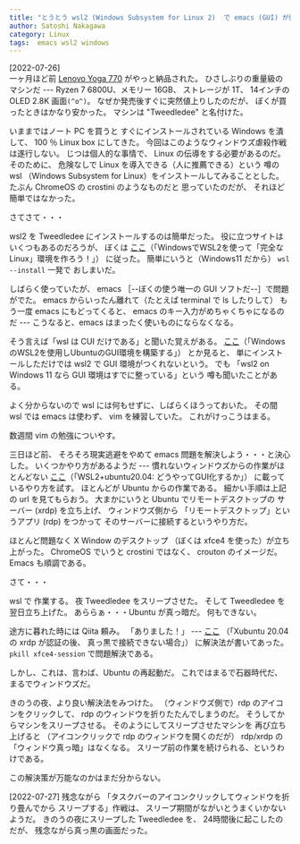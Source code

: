 ```yaml
---
title: "とうとう wsl2 (Windows Subsystem for Linux 2)  で emacs (GUI) が動きました。詳細を記録しておきます"
author: Satoshi Nakagawa
category: Linux
tags:  emacs wsl2 windows
---
```


[2022-07-26]  
 一ヶ月ほど前
[Lenovo Yoga 770](https://www.lenovo.com/jp/ja/notebooks/yoga/yoga-2-in-1-series/Yoga-7-Gen-7-14%E2%80%B3-AMD/p/LEN101Y0016?orgRef=https%253A%252F%252Fwww.google.com%252F) がやっと納品された。
ひさしぶりの重量級のマシンだ ---
Ryzen 7 6800U、メモリー 16GB、
ストレージが 1T、
14インチの OLED 2.8K 画面`(^o^)`。
なぜか発売後すぐに突然値上りしたのだが、
ぼくが買ったときはかなり安かった。
マシンは "Tweedledee" と名付けた。

 いままではノート PC を買うと
すぐにインストールされている Windows を潰して、
100 ％ Linux box にしてきた。
今回はこのようなウィンドウズ虐殺作戦は遂行しない。
じつは個人的な事情で、
Linux の伝導をする必要があるのだ。
そのために、
危険なしで Linux を導入できる（人に推薦できる）という
噂の 
wsl （Windows Subsystem for Linux）をインストールしてみることとした。
たぶん ChromeOS の crostini のようなものだと
思っていたのだが、
それほど簡単ではなかった。

 さてさて・・・

 wsl2 を Tweedledee にインストールするのは簡単だった。
役に立つサイトはいくつもあるのだろうが、
ぼくは
[ここ](https://www.kagoya.jp/howto/it-glossary/develop/wsl2_linux/#Windows10WSL2)（「WindowsでWSL2を使って「完全なLinux」環境を作ろう！」）
に従った。
簡単にいうと（Windows11 だから）
`wsl --install` 一発で
おしまいだ。

 しばらく使っていたが、
emacs ［--ぼくの使う唯一の GUI ソフトだ--］で問題がでた。
emacs からいったん離れて（たとえば terminal で ls したりして）
もう一度 emacs にもどってくると、
emacs のキー入力がめちゃくちゃになるのだ ---
こうなると、emacs はまったく使いものにならなくなる。

 そう言えば「wsl は CUI だけである」と聞いた覚えがある。
[ここ](https://karst459.com/190/?utm_source=pocket_mylist)（「WindowsのWSL2を使用しUbuntuのGUI環境を構築する」） とか見ると、
単にインストールしただけでは
wsl2 で GUI 環境がつくれないという。
でも
「wsl2 on Windows 11 なら GUI 環境はすでに整っている」という
噂も聞いたことがある。

 よく分からないので
wsl には何もせずに、しばらくほうっておいた。
その間 wsl では emacs は使わず、
vim を練習していた。
これがけっこうはまる。

 数週間 vim の勉強についやす。

 三日ほど前、
そろそろ現実逃避をやめて
emacs 問題を解決しよう・・・と決心した。
いくつかやり方があるようだ ---
慣れないウィンドウズからの作業がほとんどない
[ここ](https://qiita.com/atomyah/items/887a5185ec9a8206c7c4)（「WSL2+ubuntu20.04: どうやってGUI化するか」）
に載っているやり方を試す。
ほとんどが Ubuntu からの作業である。
細かい手順は上記の url を見てもらおう。
大まかにいうと Ubuntu でリモートデスクトップの
サーバー (xrdp) を立ち上げ、
ウィンドウズ側から
「リモートデスクトップ」というアプリ (rdp) をつかって
そのサーバーに接続するというやり方だ。

 ほとんど問題なく X Window のデスクトップ
（ぼくは xfce4 を使った）が立ち上がった。
ChromeOS でいうと crostini ではなく、
crouton のイメージだ。
Emacs も順調である。

 さて・・・

 wsl で 作業する。
夜 Tweedledee をスリープさせた。
そして Tweedledee を翌日立ち上げた。
あららぁ・・・Ubuntu が真っ暗だ。
何もできない。

 途方に暮れた時には Qiita 頼み。
「ありました！」 ---
[ここ](https://qiita.com/tukiyo3/items/8793ede62180a0e32a22)
（「Xubuntu 20.04 の xrdp が認証の後、
真っ黒で接続できない場合」）
に解決法が書いてあった。
`pkill xfce4-session` で問題解決である。

 しかし、これは、言わば、Ubuntu の再起動だ。
これではまるで石器時代だ、
まるでウィンドウズだ。

 きのうの夜、より良い解決法をみつけた。
（ウィンドウズ側で）rdp のアイコンをクリックして、
rdp のウィンドウを折りたたんでしまうのだ。
そうしてからマシンをスリープさせる。
そのようにしてスリープさせたマシンを
再び立ち上げると
（アイコンクリックで rdp のウィンドウを開くのだが）
rdp/xrdp の
「ウィンドウ真っ暗」はなくなる。
スリープ前の作業を続けられる、というわけである。

 この解決策が万能なのかはまだ分からない。

 [2022-07-27] 残念ながら
「タスクバーのアイコンクリックしてウィンドウを折り畳んでから
スリープする」作戦は、
スリープ期間がながいとうまくいかないようだ。
きのうの夜にスリープした Tweedledee を、
24時間後に起こしたのだが、
残念ながら真っ黒の画面だった。


